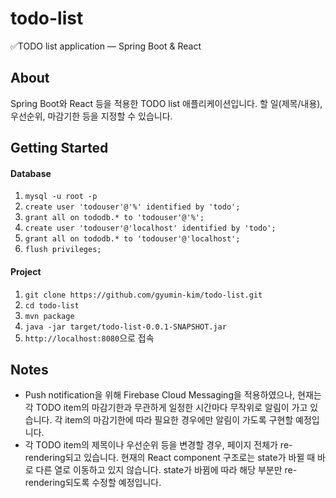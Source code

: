 # todo-list
✅TODO list application — Spring Boot &amp; React

## About
Spring Boot와 React 등을 적용한 TODO list 애플리케이션입니다.
할 일(제목/내용), 우선순위, 마감기한 등을 지정할 수 있습니다.

## Getting Started
#### Database
1. `mysql -u root -p`
2. `create user 'todouser'@'%' identified by 'todo';`
3. `grant all on tododb.* to 'todouser'@'%';`
4. `create user 'todouser'@'localhost' identified by 'todo';`
5. `grant all on tododb.* to 'todouser'@'localhost';`
6. `flush privileges;`

#### Project
1. `git clone https://github.com/gyumin-kim/todo-list.git`
2. `cd todo-list`
3. `mvn package`
4. `java -jar target/todo-list-0.0.1-SNAPSHOT.jar`
5. `http://localhost:8080`으로 접속

## Notes
- Push notification을 위해 Firebase Cloud Messaging을 적용하였으나, 현재는 각 TODO item의 마감기한과 무관하게 일정한 시간마다 무작위로 알림이 가고 있습니다. 각 item의 마감기한에 따라 필요한 경우에만 알림이 가도록 구현할 예정입니다.
- 각 TODO item의 제목이나 우선순위 등을 변경할 경우, 페이지 전체가 re-rendering되고 있습니다. 현재의 React component 구조로는 state가 바뀔 때 바로 다른 열로 이동하고 있지 않습니다. state가 바뀜에 따라 해당 부분만 re-rendering되도록 수정할 예정입니다.
